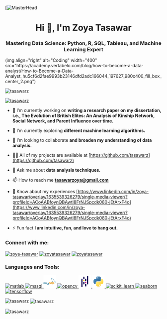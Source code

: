 [![MasterHead](https://www.canva.com/design/DAFvEsLocPo/R5mc39E7LVXAXuSc63oIqA/view?utm_content=DAFvEsLocPo&utm_campaign=designshare&utm_medium=link&utm_source=publishsharelink)
<h1 align="center">Hi 👋, I'm Zoya Tasawar</h1>
<h3 align="center">Mastering Data Science: Python, R, SQL, Tableau, and Machine Learning Expert</h3>
(img align="right" alt="Coding" width="400" src="https://academy.vertabelo.com/blog/how-to-become-a-data-analyst/How-to-Become-a-Data-Analyst_hu5cf6d2fae9993b23146dfd2adc166044_197627_980x400_fill_box_center_2.png")

<p align="left"> <img src="https://komarev.com/ghpvc/?username=tasawarz&label=Profile%20views&color=0e75b6&style=flat" alt="tasawarz" /> </p>

<p align="left"> <a href="https://github.com/ryo-ma/github-profile-trophy"><img src="https://github-profile-trophy.vercel.app/?username=tasawarz" alt="tasawarz" /></a> </p>

- 🔭 I’m currently working on **writing a research paper on my dissertation, i.e., The Evolution of British Elites: An Analysis of Kinship Network, Social Network, and Parent Influence over time.**

- 🌱 I’m currently exploring **different machine learning algorithms.**

- 👯 I’m looking to collaborate **and broaden my understanding of data analysis.**

- 👨‍💻 All of my projects are available at [https://github.com/tasawarz](https://github.com/tasawarz)

- 💬 Ask me about **data analysis techniques.**

- 📫 How to reach me **tasawarzoya@gmail.com**

- 📄 Know about my experiences [https://www.linkedin.com/in/zoya-tasawar/overlay/1635539326279/single-media-viewer/?profileId=ACoAABfoynQBAwtI8FrNJSpcdk080-jEtArxF4o](https://www.linkedin.com/in/zoya-tasawar/overlay/1635539326279/single-media-viewer/?profileId=ACoAABfoynQBAwtI8FrNJSpcdk080-jEtArxF4o)

- ⚡ Fun fact **I am intuitive, fun, and love to hang out.**

<h3 align="left">Connect with me:</h3>
<p align="left">
<a href="https://linkedin.com/in/zoya-tasawar" target="blank"><img align="center" src="https://raw.githubusercontent.com/rahuldkjain/github-profile-readme-generator/master/src/images/icons/Social/linked-in-alt.svg" alt="zoya-tasawar" height="30" width="40" /></a>
<a href="https://fb.com/zoyatasawar" target="blank"><img align="center" src="https://raw.githubusercontent.com/rahuldkjain/github-profile-readme-generator/master/src/images/icons/Social/facebook.svg" alt="zoyatasawar" height="30" width="40" /></a>
<a href="https://instagram.com/zoyatasawar" target="blank"><img align="center" src="https://raw.githubusercontent.com/rahuldkjain/github-profile-readme-generator/master/src/images/icons/Social/instagram.svg" alt="zoyatasawar" height="30" width="40" /></a>
</p>

<h3 align="left">Languages and Tools:</h3>
<p align="left"> <a href="https://www.mathworks.com/" target="_blank" rel="noreferrer"> <img src="https://upload.wikimedia.org/wikipedia/commons/2/21/Matlab_Logo.png" alt="matlab" width="40" height="40"/> </a> <a href="https://www.microsoft.com/en-us/sql-server" target="_blank" rel="noreferrer"> <img src="https://www.svgrepo.com/show/303229/microsoft-sql-server-logo.svg" alt="mssql" width="40" height="40"/> </a> <a href="https://www.mysql.com/" target="_blank" rel="noreferrer"> <img src="https://raw.githubusercontent.com/devicons/devicon/master/icons/mysql/mysql-original-wordmark.svg" alt="mysql" width="40" height="40"/> </a> <a href="https://opencv.org/" target="_blank" rel="noreferrer"> <img src="https://www.vectorlogo.zone/logos/opencv/opencv-icon.svg" alt="opencv" width="40" height="40"/> </a> <a href="https://pandas.pydata.org/" target="_blank" rel="noreferrer"> <img src="https://raw.githubusercontent.com/devicons/devicon/2ae2a900d2f041da66e950e4d48052658d850630/icons/pandas/pandas-original.svg" alt="pandas" width="40" height="40"/> </a> <a href="https://www.python.org" target="_blank" rel="noreferrer"> <img src="https://raw.githubusercontent.com/devicons/devicon/master/icons/python/python-original.svg" alt="python" width="40" height="40"/> </a> <a href="https://scikit-learn.org/" target="_blank" rel="noreferrer"> <img src="https://upload.wikimedia.org/wikipedia/commons/0/05/Scikit_learn_logo_small.svg" alt="scikit_learn" width="40" height="40"/> </a> <a href="https://seaborn.pydata.org/" target="_blank" rel="noreferrer"> <img src="https://seaborn.pydata.org/_images/logo-mark-lightbg.svg" alt="seaborn" width="40" height="40"/> </a> <a href="https://www.tensorflow.org" target="_blank" rel="noreferrer"> <img src="https://www.vectorlogo.zone/logos/tensorflow/tensorflow-icon.svg" alt="tensorflow" width="40" height="40"/> </a> </p>

<p><img align="left" src="https://github-readme-stats.vercel.app/api/top-langs?username=tasawarz&show_icons=true&locale=en&layout=compact" alt="tasawarz" /></p>

<p>&nbsp;<img align="center" src="https://github-readme-stats.vercel.app/api?username=tasawarz&show_icons=true&locale=en" alt="tasawarz" /></p>

<p><img align="center" src="https://github-readme-streak-stats.herokuapp.com/?user=tasawarz&" alt="tasawarz" /></p>
